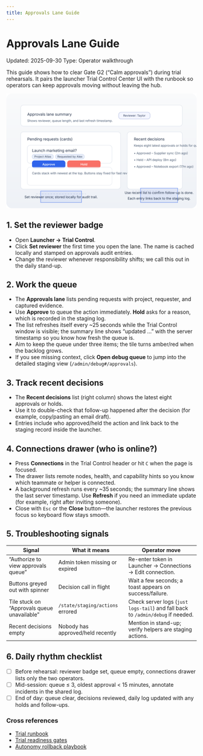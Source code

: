 ```yaml
---
title: Approvals Lane Guide
---
```


# Approvals Lane Guide

Updated: 2025-09-30
Type: Operator walkthrough

This guide shows how to clear Gate G2 (“Calm approvals”) during trial rehearsals. It pairs the launcher Trial Control Center UI with the runbook so operators can keep approvals moving without leaving the hub.

![Approvals lane layout](../../images/approvals_lane.svg)

## 1. Set the reviewer badge

- Open **Launcher → Trial Control**.
- Click **Set reviewer** the first time you open the lane. The name is cached locally and stamped on approvals audit entries.
- Change the reviewer whenever responsibility shifts; we call this out in the daily stand-up.

## 2. Work the queue

- The **Approvals lane** lists pending requests with project, requester, and captured evidence.
- Use **Approve** to queue the action immediately. **Hold** asks for a reason, which is recorded in the staging log.
- The list refreshes itself every ~25 seconds while the Trial Control window is visible; the summary line shows “updated …” with the server timestamp so you know how fresh the queue is.
- Aim to keep the queue under three items; the tile turns amber/red when the backlog grows.
- If you see missing context, click **Open debug queue** to jump into the detailed staging view (`/admin/debug#/approvals`).

## 3. Track recent decisions

- The **Recent decisions** list (right column) shows the latest eight approvals or holds.
- Use it to double-check that follow-up happened after the decision (for example, copy/pasting an email draft).
- Entries include who approved/held the action and link back to the staging record inside the launcher.

## 4. Connections drawer (who is online?)

- Press **Connections** in the Trial Control header or hit `C` when the page is focused.
- The drawer lists remote nodes, health, and capability hints so you know which teammate or helper is connected.
- A background refresh runs every ~35 seconds; the summary line shows the last server timestamp. Use **Refresh** if you need an immediate update (for example, right after inviting someone).
- Close with `Esc` or the **Close** button—the launcher restores the previous focus so keyboard flow stays smooth.

## 5. Troubleshooting signals

| Signal | What it means | Operator move |
| --- | --- | --- |
| “Authorize to view approvals queue” | Admin token missing or expired | Re-enter token in Launcher → Connections → Edit connection. |
| Buttons greyed out with spinner | Decision call in flight | Wait a few seconds; a toast appears on success/failure. |
| Tile stuck on “Approvals queue unavailable” | `/state/staging/actions` errored | Check server logs (`just logs-tail`) and fall back to `/admin/debug` if needed. |
| Recent decisions empty | Nobody has approved/held recently | Mention in stand-up; verify helpers are staging actions. |

## 6. Daily rhythm checklist

- ☐ Before rehearsal: reviewer badge set, queue empty, connections drawer lists only the two operators.
- ☐ Mid-session: queue ≤ 3, oldest approval < 15 minutes, annotate incidents in the shared log.
- ☐ End of day: queue clear, decisions reviewed, daily log updated with any holds and follow-ups.

### Cross references

- [Trial runbook](../trial_runbook.md)
- [Trial readiness gates](../trial_readiness.md)
- [Autonomy rollback playbook](autonomy_rollback_playbook.md)
